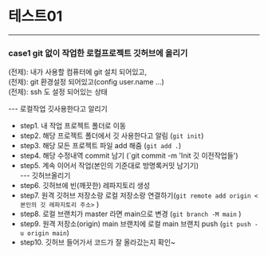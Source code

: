 # 테스트01
---
### case1  git 없이 작업한 로컬프로젝트 깃허브에 올리기
(전제): 내가 사용할 컴퓨터에 git 설치 되어있고,  
(전제): git 환경설정 되어있고(config user.name ...)  
(전제): ssh 도 설정 되어있는 상태  

--- 로컬작업 깃사용한다고 알리기  
- step1. 내 작업 프로젝트 폴더로 이동  
- step2. 해당 프로젝트 폴더에서 깃 사용한다고 알림 (`git init`)  
- step3. 해당 모든 프로젝트 파일 add 해줌 (`git add .`)  
- step4. 해당 수정내역 commit 남기 (`git commit -m 'Init 깃 이전작업들')  
- step5. 계속 이어서 작업(본인의 기준대로 방명록커밋 남기기)  
--- 깃허브올리기  
- step6. 깃허브에 빈(깨끗한) 레파지토리 생성  
- step7. 원격 깃허브 저장소랑 로컬 저장소랑 연결하기(`git remote add origin <본인의 깃 레파지토리 주소>` )  
- step8. 로컬 브랜치가 master 라면 main으로 변경 (`git branch -M main` )  
- step9. 원격 저장소(origin) main 브랜치에 로컬 main 브랜치 push (`git push -u origin main`)  
- step10. 깃허브 들어가서 코드가 잘 올라갔는지 확인~  